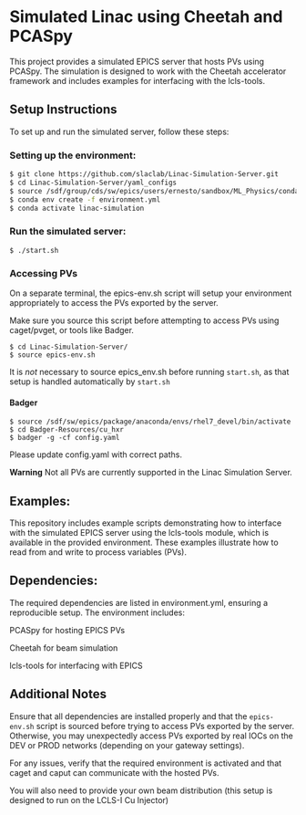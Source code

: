 # Simulated Linac using Cheetah and PCASpy

This project provides a simulated EPICS server that hosts PVs using PCASpy. The simulation is designed to work with the Cheetah accelerator framework and includes examples for interfacing with the lcls-tools.

## Setup Instructions

To set up and run the simulated server, follow these steps:

### Setting up the environment:

```sh
$ git clone https://github.com/slaclab/Linac-Simulation-Server.git
$ cd Linac-Simulation-Server/yaml_configs
$ source /sdf/group/cds/sw/epics/users/ernesto/sandbox/ML_Physics/conda-local-activate.sh
$ conda env create -f environment.yml
$ conda activate linac-simulation
```

### Run the simulated server:

```
$ ./start.sh
```

### Accessing PVs

On a separate terminal, the epics-env.sh script will setup your environment appropriately to access the PVs exported by the server.

Make sure you source this script before attempting to access PVs using caget/pvget, or tools like Badger.

```
$ cd Linac-Simulation-Server/
$ source epics-env.sh
```
It is _not_ necessary to source epics_env.sh before running `start.sh`, as that setup is handled automatically by `start.sh`

#### Badger

```
$ source /sdf/sw/epics/package/anaconda/envs/rhel7_devel/bin/activate
$ cd Badger-Resources/cu_hxr
$ badger -g -cf config.yaml
```

Please update config.yaml with correct paths. 

**Warning** Not all PVs are currently supported in the Linac Simulation Server.

## Examples:

This repository includes example scripts demonstrating how to interface with the simulated EPICS server using the lcls-tools module, which is available in the provided environment. These examples illustrate how to read from and write to process variables (PVs).

## Dependencies:

The required dependencies are listed in environment.yml, ensuring a reproducible setup. The environment includes:

PCASpy for hosting EPICS PVs

Cheetah for beam simulation

lcls-tools for interfacing with EPICS

## Additional Notes

Ensure that all dependencies are installed properly and that the `epics-env.sh` script is sourced before trying to access PVs exported by the server. Otherwise, you may unexpectedly
access PVs exported by real IOCs on the DEV or PROD networks (depending on your gateway settings).

For any issues, verify that the required environment is activated and that caget and caput can communicate with the hosted PVs.

You will also need to provide your own beam distribution (this setup is designed to run on the LCLS-I Cu Injector)
